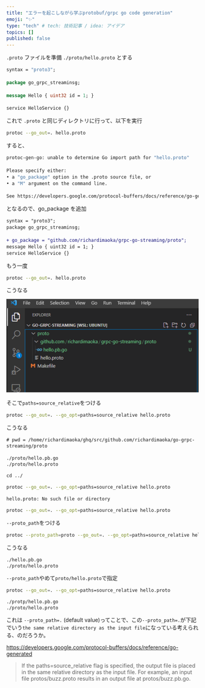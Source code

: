```yaml
---
title: "エラーを起こしながら学ぶprotobuf/grpc go code generation"
emoji: "✨"
type: "tech" # tech: 技術記事 / idea: アイデア
topics: []
published: false
---
```


`.proto` ファイルを準備 `./proto/hello.proto` とする

```proto
syntax = "proto3";

package go_grpc_streaminsg;

message Hello { uint32 id = 1; }

service HelloService {}
```

これで `.proto` と同じディレクトリに行って、以下を実行

```sh
protoc --go_out=. hello.proto
```

すると、

```sh
protoc-gen-go: unable to determine Go import path for "hello.proto"

Please specify either:
• a "go_package" option in the .proto source file, or
• a "M" argument on the command line.

See https://developers.google.com/protocol-buffers/docs/reference/go-generated#pack age for more information.
```

となるので、go_package を追加

```diff
syntax = "proto3";
package go_grpc_streaminsg;

+ go_package = "github.com/richardimaoka/grpc-go-streaming/proto";
message Hello { uint32 id = 1; }
service HelloService {}
```

もう一度

```sh
protoc --go_out=. hello.proto
```

こうなる

![placement](/images/d4337235114a3b/2022-10-29_23h15_08.png)

そこで`paths=source_relative`をつける

```sh
protoc --go_out=. --go_opt=paths=source_relative hello.proto
```

こうなる

```
# pwd = /home/richardimaoka/ghq/src/github.com/richardimaoka/go-grpc-streaming/proto

./proto/hello.pb.go
./proto/hello.proto
```

```
cd ../
```

```sh
protoc --go_out=. --go_opt=paths=source_relative hello.proto
```

```
hello.proto: No such file or directory
```

```sh
protoc --go_out=. --go_opt=paths=source_relative hello.proto
```

`--proto_path`をつける

```sh
protoc --proto_path=proto --go_out=. --go_opt=paths=source_relative hello.proto
```

こうなる

```
./hello.pb.go
./proto/hello.proto
```

`--proto_path`やめて`proto/hello.proto`で指定

```sh
protoc --go_out=. --go_opt=paths=source_relative hello.proto
```

```
./protp/hello.pb.go
./proto/hello.proto
```

これは `--proto_path=.` (default value)ってことで、この`--proto_path=.`が下記でいう`the same relative directory as the input file`になっている考えられる、のだろうか。

https://developers.google.com/protocol-buffers/docs/reference/go-generated

> If the paths=source_relative flag is specified, the output file is placed in the same relative directory as the input file. For example, an input file protos/buzz.proto results in an output file at protos/buzz.pb.go.
